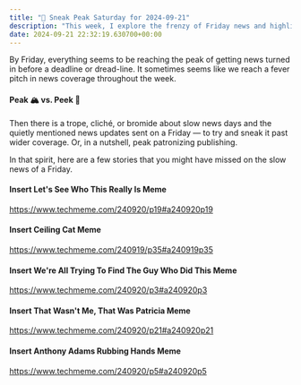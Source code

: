```yaml
---
title: "🔮 Sneak Peak Saturday for 2024-09-21"
description: "This week, I explore the frenzy of Friday news and highlight some overlooked stories and memes."
date: 2024-09-21 22:32:19.630700+00:00
---
```


<!-- buttondown-editor-mode: fancy --><p>By Friday, everything seems to be reaching the peak of getting news turned in before a deadline or dread-line. It sometimes seems like we reach a fever pitch in news coverage throughout the week.</p><h4>Peak 🏔️ vs. Peek 👀</h4><p>Then there is a trope, cliché, or bromide about slow news days and the quietly mentioned news updates sent on a Friday — to try and sneak it past wider coverage. Or, in a nutshell, peak patronizing publishing.</p><p>In that spirit, here are a few stories that you might have missed on the slow news of a Friday.</p><h4>Insert Let's See Who This Really Is Meme</h4><p><a target="_blank" rel="noopener noreferrer nofollow" href="https://www.techmeme.com/240920/p19#a240920p19">https://www.techmeme.com/240920/p19#a240920p19</a></p><h4>Insert Ceiling Cat Meme</h4><p><a target="_blank" rel="noopener noreferrer nofollow" href="https://www.techmeme.com/240919/p35#a240919p35">https://www.techmeme.com/240919/p35#a240919p35</a></p><h4>Insert We're All Trying To Find The Guy Who Did This Meme</h4><p><a target="_blank" rel="noopener noreferrer nofollow" href="https://www.techmeme.com/240920/p3#a240920p3">https://www.techmeme.com/240920/p3#a240920p3</a></p><h4>Insert That Wasn't Me, That Was Patricia Meme</h4><p><a target="_blank" rel="noopener noreferrer nofollow" href="https://www.techmeme.com/240920/p21#a240920p21">https://www.techmeme.com/240920/p21#a240920p21</a></p><h4>Insert Anthony Adams Rubbing Hands Meme</h4><p><a target="_blank" rel="noopener noreferrer nofollow" href="https://www.techmeme.com/240920/p5#a240920p5">https://www.techmeme.com/240920/p5#a240920p5</a></p><p></p>